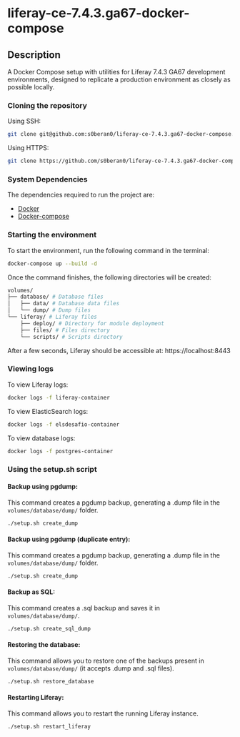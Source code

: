 
# liferay-ce-7.4.3.ga67-docker-compose
## Description
A Docker Compose setup with utilities for Liferay 7.4.3 GA67 development environments, designed to replicate a production environment as closely as possible locally.

### Cloning the repository
Using SSH:
```bash
git clone git@github.com:s0beran0/liferay-ce-7.4.3.ga67-docker-compose.git
```
Using HTTPS:
```bash
git clone https://github.com/s0beran0/liferay-ce-7.4.3.ga67-docker-compose.git
```

### System Dependencies
The dependencies required to run the project are:
- [Docker](https://docs.docker.com/engine/install/)
- [Docker-compose](https://docs.docker.com/compose/install/standalone/)

### Starting the environment
To start the environment, run the following command in the terminal:
```bash
docker-compose up --build -d
```
Once the command finishes, the following directories will be created:
```bash
volumes/
├── database/ # Database files
│   ├── data/ # Database data files
│   └── dump/ # Dump files
└── liferay/ # Liferay files
    ├── deploy/ # Directory for module deployment
    ├── files/ # Files directory
    └── scripts/ # Scripts directory
```
After a few seconds, Liferay should be accessible at: https://localhost:8443

### Viewing logs
To view Liferay logs:
```bash
docker logs -f liferay-container
```

To view ElasticSearch logs:
```bash
docker logs -f elsdesafio-container
```

To view database logs:
```bash
docker logs -f postgres-container
```

### Using the setup.sh script
#### Backup using pgdump:
This command creates a pgdump backup, generating a .dump file in the `volumes/database/dump/` folder.
```bash
./setup.sh create_dump
```

#### Backup using pgdump (duplicate entry):
This command creates a pgdump backup, generating a .dump file in the `volumes/database/dump/` folder.
```bash
./setup.sh create_dump
```

#### Backup as SQL:
This command creates a .sql backup and saves it in `volumes/database/dump/`.
```bash
./setup.sh create_sql_dump
```

#### Restoring the database:
This command allows you to restore one of the backups present in `volumes/database/dump/` (it accepts .dump and .sql files).
```bash
./setup.sh restore_database
```

#### Restarting Liferay:
This command allows you to restart the running Liferay instance.
```bash
./setup.sh restart_liferay
```
